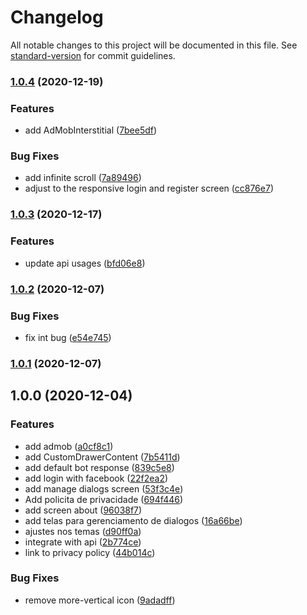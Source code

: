 # Changelog

All notable changes to this project will be documented in this file. See [standard-version](https://github.com/conventional-changelog/standard-version) for commit guidelines.

### [1.0.4](https://github.com/knowledge-corporation/chevy-chatbot/compare/v1.0.3...v1.0.4) (2020-12-19)


### Features

* add AdMobInterstitial ([7bee5df](https://github.com/knowledge-corporation/chevy-chatbot/commit/7bee5df376c88b4f59ef99515abdb42596e2cc74))


### Bug Fixes

* add infinite scroll ([7a89496](https://github.com/knowledge-corporation/chevy-chatbot/commit/7a894960ab2d0fbb67bcffd6000638584529ceed))
* adjust to the responsive login and register screen ([cc876e7](https://github.com/knowledge-corporation/chevy-chatbot/commit/cc876e751ee071b043957e0b581270ed18f2841e))

### [1.0.3](https://github.com/knowledge-corporation/chevy-chatbot/compare/v1.0.2...v1.0.3) (2020-12-17)

### Features

- update api usages ([bfd06e8](https://github.com/knowledge-corporation/chevy-chatbot/commit/bfd06e8dc1f56a097c506a9192469c919184ef4e))

### [1.0.2](https://github.com/knowledge-corporation/chevy-chatbot/compare/v1.0.1...v1.0.2) (2020-12-07)

### Bug Fixes

- fix int bug ([e54e745](https://github.com/knowledge-corporation/chevy-chatbot/commit/e54e7452ac6a11d6f3d941eb972374c20ea0312c))

### [1.0.1](https://github.com/knowledge-corporation/chevy-chatbot/compare/v1.0.0...v1.0.1) (2020-12-07)

## 1.0.0 (2020-12-04)

### Features

- add admob ([a0cf8c1](https://github.com/knowledge-corporation/chevy-chatbot/commit/a0cf8c125ea12307f46e92dbc7d859ff8608b9f8))
- add CustomDrawerContent ([7b5411d](https://github.com/knowledge-corporation/chevy-chatbot/commit/7b5411d7fd4103035f7a9a1e9d3ec0cba93e991c))
- add default bot response ([839c5e8](https://github.com/knowledge-corporation/chevy-chatbot/commit/839c5e8105b35949a835841c14a4ea9b8e74c118))
- add login with facebook ([22f2ea2](https://github.com/knowledge-corporation/chevy-chatbot/commit/22f2ea26829f161b466f819c14c5eb586699c45a))
- add manage dialogs screen ([53f3c4e](https://github.com/knowledge-corporation/chevy-chatbot/commit/53f3c4e875c4615261129b9f9223cd0d436b99bb))
- Add policita de privacidade ([694f446](https://github.com/knowledge-corporation/chevy-chatbot/commit/694f44668259ded345d25d025feb7ee882b51220))
- add screen about ([96038f7](https://github.com/knowledge-corporation/chevy-chatbot/commit/96038f776c1e934e8aba151a52b51c0e2b28b63a))
- add telas para gerenciamento de dialogos ([16a66be](https://github.com/knowledge-corporation/chevy-chatbot/commit/16a66be0279d66304cfdda86bf4bd1d59c8f2b8a))
- ajustes nos temas ([d90ff0a](https://github.com/knowledge-corporation/chevy-chatbot/commit/d90ff0a99415e2dfae9235803e4923eb1b4eeef7))
- integrate with api ([2b774ce](https://github.com/knowledge-corporation/chevy-chatbot/commit/2b774ce65299ac1ffdebd2a434fa5ed72a5adfb4))
- link to privacy policy ([44b014c](https://github.com/knowledge-corporation/chevy-chatbot/commit/44b014c63169625172599745d9aa129b249214f3))

### Bug Fixes

- remove more-vertical icon ([9adadff](https://github.com/knowledge-corporation/chevy-chatbot/commit/9adadffd7e335b44e4bb1f1569fc0b7b2631f5fa))
